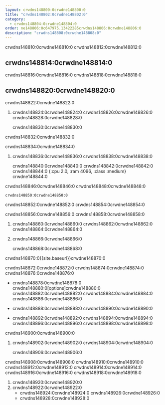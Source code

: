 ```yaml
---
layout: crwdns148800:0crwdne148800:0
title: "crwdns148802:0crwdne148802:0"
category:
  - crwdns148804:0crwdne148804:0
order: ne148806:0c647975.13422285crwdns148806:0crwdne148806:0
description: "crwdns148808:0crwdne148808:0"
---
```

crwdns148810:0crwdne148810:0 crwdns148812:0crwdne148812:0

## crwdns148814:0crwdne148814:0

crwdns148816:0crwdne148816:0 crwdns148818:0crwdne148818:0

## crwdns148820:0crwdne148820:0

crwdns148822:0crwdne148822:0

1. crwdns148824:0crwdne148824:0 crwdns148826:0crwdne148826:0 crwdns148828:0crwdne148828:0

    crwdns148830:0crwdne148830:0
    

crwdns148832:0crwdne148832:0

crwdns148834:0crwdne148834:0

1. crwdns148836:0crwdne148836:0 crwdns148838:0crwdne148838:0

    crwdns148840:0crwdne148840:0
    crwdns148842:0crwdne148842:0
    crwdns148844:0 {:cpu 2.0, :ram 4096, :class :medium}
crwdne148844:0
    

crwdns148846:0crwdne148846:0 crwdns148848:0crwdne148848:0

    crwdns148850:0crwdne148850:0
    

crwdns148852:0crwdne148852:0 crwdns148854:0crwdne148854:0

crwdns148856:0crwdne148856:0 crwdns148858:0crwdne148858:0

1. crwdns148860:0crwdne148860:0 crwdns148862:0crwdne148862:0 crwdns148864:0crwdne148864:0

2. crwdns148866:0crwdne148866:0

    crwdns148868:0crwdne148868:0
    

crwdns148870:0{{site.baseurl}}crwdne148870:0

crwdns148872:0crwdne148872:0 crwdns148874:0crwdne148874:0 crwdns148876:0crwdne148876:0

- crwdns148878:0crwdne148878:0 crwdns148880:0[options]crwdne148880:0 crwdns148882:0crwdne148882:0 crwdns148884:0crwdne148884:0 crwdns148886:0crwdne148886:0

- crwdns148888:0crwdne148888:0 crwdns148890:0crwdne148890:0

- crwdns148892:0crwdne148892:0 crwdns148894:0crwdne148894:0 crwdns148896:0crwdne148896:0 crwdns148898:0crwdne148898:0

crwdns148900:0crwdne148900:0

1. crwdns148902:0crwdne148902:0 crwdns148904:0crwdne148904:0

    crwdns148906:0crwdne148906:0
    

crwdns148908:0crwdne148908:0 crwdns148910:0crwdne148910:0 crwdns148912:0crwdne148912:0 crwdns148914:0crwdne148914:0 crwdns148916:0crwdne148916:0 crwdns148918:0crwdne148918:0

1. crwdns148920:0crwdne148920:0
2. crwdns148922:0crwdne148922:0 
    - crwdns148924:0crwdne148924:0 crwdns148926:0crwdne148926:0
    - crwdns148928:0crwdne148928:0